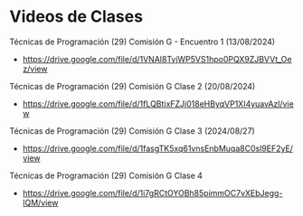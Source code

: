 # Videos de Clases
Técnicas de Programación (29) Comisión G - Encuentro 1 (13/08/2024)
- https://drive.google.com/file/d/1VNAl8TvjWP5VS1hpo0PQX9ZJBVVt_Oez/view

Técnicas de Programación (29) Comisión G Clase 2 (20/08/2024)
- https://drive.google.com/file/d/1fLQBtjxFZJj018eHByqVP1XI4yuavAzl/view

Técnicas de Programación (29) Comisión G Clase 3 (2024/08/27)
- https://drive.google.com/file/d/1fasgTK5xq61vnsEnbMuqa8C0sl9EF2yE/view

Técnicas de Programación (29) Comisión G Clase 4
- https://drive.google.com/file/d/1i7gRCtOYOBh85pimmOC7vXEbJegg-lQM/view

